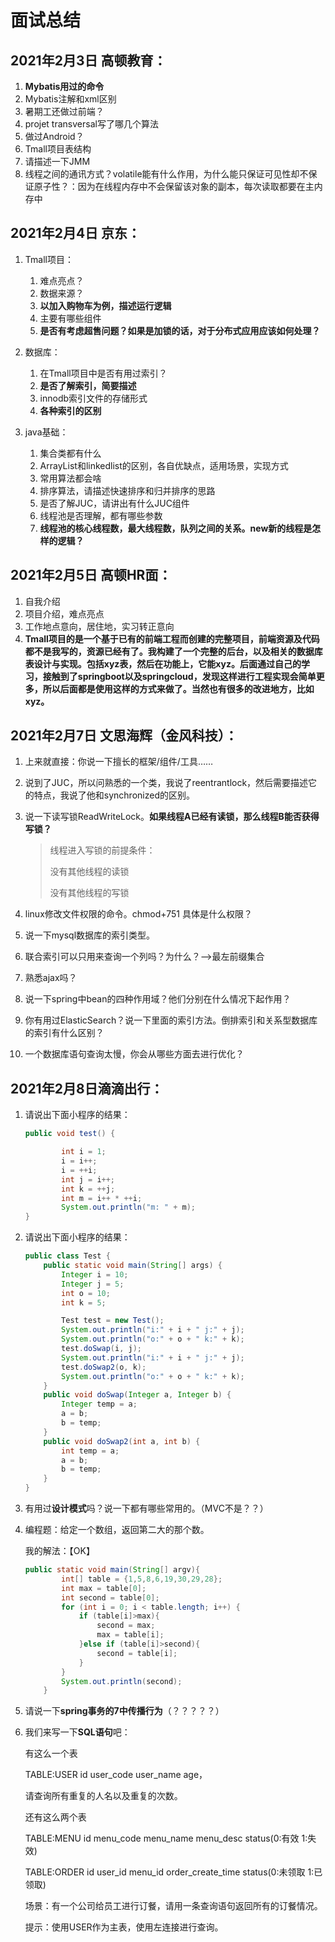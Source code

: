 # 面试总结

## 2021年2月3日 高顿教育：

1. **Mybatis用过的命令**
2. Mybatis注解和xml区别
3. 暑期工还做过前端？
4. projet transversal写了哪几个算法
5. 做过Android？
6. Tmall项目表结构
7. 请描述一下JMM
8. 线程之间的通讯方式？volatile能有什么作用，为什么能只保证可见性却不保证原子性？：因为在线程内存中不会保留该对象的副本，每次读取都要在主内存中



## 2021年2月4日 京东：

1. Tmall项目：

   1. 难点亮点？
   2. 数据来源？
   3. **以加入购物车为例，描述运行逻辑**
   4. 主要有哪些组件
   5. **是否有考虑超售问题？如果是加锁的话，对于分布式应用应该如何处理？**

2. 数据库：

   1. 在Tmall项目中是否有用过索引？
   2. **是否了解索引，简要描述**
   3. innodb索引文件的存储形式
   4. **各种索引的区别**

3. java基础：

   1. 集合类都有什么
   2. ArrayList和linkedlist的区别，各自优缺点，适用场景，实现方式
   3. 常用算法都会啥
   4. 排序算法，请描述快速排序和归并排序的思路
   5. 是否了解JUC，请讲出有什么JUC组件
   6. 线程池是否理解，都有哪些参数
   7. **线程池的核心线程数，最大线程数，队列之间的关系。new新的线程是怎样的逻辑？**

   

   

## 2021年2月5日 高顿HR面：

1. 自我介绍
2. 项目介绍，难点亮点
3. 工作地点意向，居住地，实习转正意向
4. **Tmall项目的是一个基于已有的前端工程而创建的完整项目，前端资源及代码都不是我写的，资源已经有了。我构建了一个完整的后台，以及相关的数据库表设计与实现。包括xyz表，然后在功能上，它能xyz。后面通过自己的学习，接触到了springboot以及springcloud，发现这样进行工程实现会简单更多，所以后面都是使用这样的方式来做了。当然也有很多的改进地方，比如xyz。**





## 2021年2月7日 文思海辉（金风科技）：

1. 上来就直接：你说一下擅长的框架/组件/工具……

2. 说到了JUC，所以问熟悉的一个类，我说了reentrantlock，然后需要描述它的特点，我说了他和synchronized的区别。

3. 说一下读写锁ReadWriteLock。**如果线程A已经有读锁，那么线程B能否获得写锁？**

   > 线程进入写锁的前提条件：
   >
   > 没有其他线程的读锁
   >
   > 没有其他线程的写锁

4. linux修改文件权限的命令。chmod+751 具体是什么权限？

5. 说一下mysql数据库的索引类型。

6. 联合索引可以只用来查询一个列吗？为什么？-->最左前缀集合

7. 熟悉ajax吗？

8. 说一下spring中bean的四种作用域？他们分别在什么情况下起作用？

9. 你有用过ElasticSearch？说一下里面的索引方法。倒排索引和关系型数据库的索引有什么区别？

10. 一个数据库语句查询太慢，你会从哪些方面去进行优化？

    





## 2021年2月8日滴滴出行：

1. 请说出下面小程序的结果：

   ```java
   public void test() {
   
           int i = 1;
           i = i++;
           i = ++i;
           int j = i++;
           int k = ++j;
           int m = i++ * ++i;
           System.out.println("m: " + m);
   }
   ```
   
2. 请说出下面小程序的结果：

   ```java
   public class Test {
       public static void main(String[] args) {
           Integer i = 10;
           Integer j = 5;
           int o = 10;
           int k = 5;
   
           Test test = new Test();
           System.out.println("i:" + i + " j:" + j);
           System.out.println("o:" + o + " k:" + k);
           test.doSwap(i, j);
           System.out.println("i:" + i + " j:" + j);
           test.doSwap2(o, k);
           System.out.println("o:" + o + " k:" + k);
       }
       public void doSwap(Integer a, Integer b) {
           Integer temp = a;
           a = b;
           b = temp;
       }
       public void doSwap2(int a, int b) {
           int temp = a;
           a = b;
           b = temp;
       }
   }
   ```


3. 有用过**设计模式**吗？说一下都有哪些常用的。（MVC不是？？）

4. 编程题：给定一个数组，返回第二大的那个数。

   我的解法：【OK】

   ```java
   public static void main(String[] argv){
           int[] table = {1,5,8,6,19,30,29,28};
           int max = table[0];
           int second = table[0];
           for (int i = 0; i < table.length; i++) {
               if (table[i]>max){
                   second = max;
                   max = table[i];
               }else if (table[i]>second){
                   second = table[i];
               }
           }
           System.out.println(second);
       }
   ```

5. 请说一下**spring事务的7中传播行为**（？？？？？）

6. 我们来写一下**SQL语句**吧：

   有这么一个表 

   TABLE:USER    id user_code user_name age，

   请查询所有重复的人名以及重复的次数。

   

   还有这么两个表 

   TABLE:MENU    id menu_code menu_name menu_desc status(0:有效 1:失效)    

   TABLE:ORDER    id user_id menu_id order_create_time status(0:未领取 1:已领取)

   场景：有一个公司给员工进行订餐，请用一条查询语句返回所有的订餐情况。

   提示：使用USER作为主表，使用左连接进行查询。

























